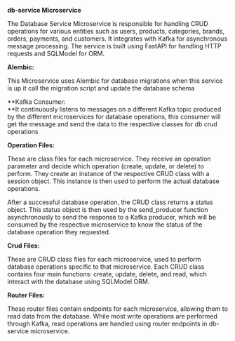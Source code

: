 **db-service Microservice**

The Database Service Microservice is responsible for handling CRUD operations for various entities such as users, products, categories, brands, orders, payments, and customers. It integrates with Kafka for asynchronous message processing. The service is built using FastAPI for handling HTTP requests and SQLModel for ORM.

**Alembic:**

This Microservice uses Alembic for database migrations when this service is up it call the migration script and update the database schema

**Kafka Consumer:  
**It continuously listens to messages on a different Kafka topic produced by the different microservices for database operations, this consumer will get the message and send the data to the respective classes for db crud operations

**Operation Files:**

These are class files for each microservice. They receive an operation parameter and decide which operation (create, update, or delete) to perform. They create an instance of the respective CRUD class with a session object. This instance is then used to perform the actual database operations.

After a successful database operation, the CRUD class returns a status object. This status object is then used by the send_producer function asynchronously to send the response to a Kafka producer, which will be consumed by the respective microservice to know the status of the database operation they requested.

**Crud Files:**

These are CRUD class files for each microservice, used to perform database operations specific to that microservice. Each CRUD class contains four main functions: create, update, delete, and read, which interact with the database using SQLModel ORM.

**Router Files:**

These router files contain endpoints for each microservice, allowing them to read data from the database. While most write operations are performed through Kafka, read operations are handled using router endpoints in db-service microservice.